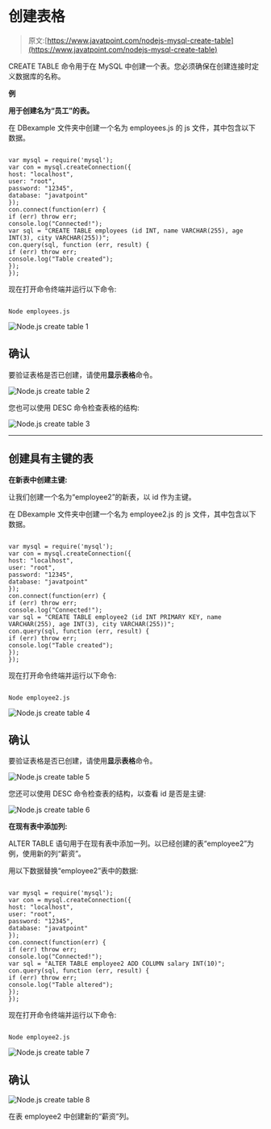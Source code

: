 # 创建表格

> 原文:[https://www.javatpoint.com/nodejs-mysql-create-table](https://www.javatpoint.com/nodejs-mysql-create-table)

CREATE TABLE 命令用于在 MySQL 中创建一个表。您必须确保在创建连接时定义数据库的名称。

**例**

**用于创建名为“员工”的表。**

在 DBexample 文件夹中创建一个名为 employees.js 的 js 文件，其中包含以下数据。

```

var mysql = require('mysql');
var con = mysql.createConnection({
host: "localhost",
user: "root",
password: "12345",
database: "javatpoint"
});
con.connect(function(err) {
if (err) throw err;
console.log("Connected!");
var sql = "CREATE TABLE employees (id INT, name VARCHAR(255), age INT(3), city VARCHAR(255))";
con.query(sql, function (err, result) {
if (err) throw err;
console.log("Table created");
});
});

```

现在打开命令终端并运行以下命令:

```

Node employees.js

```

![Node.js create table 1](../Images/9da59be9b463be8b4329eaf75407d7d1.png)

## 确认

要验证表格是否已创建，请使用**显示表格**命令。

![Node.js create table 2](../Images/2029422ea3b87f866f63e0be6bffffa2.png)

您也可以使用 DESC 命令检查表格的结构:

![Node.js create table 3](../Images/929b6af3c0c7c25ff8971bfafd0fda7e.png)

* * *

## 创建具有主键的表

**在新表中创建主键:**

让我们创建一个名为“employee2”的新表，以 id 作为主键。

在 DBexample 文件夹中创建一个名为 employee2.js 的 js 文件，其中包含以下数据。

```

var mysql = require('mysql');
var con = mysql.createConnection({
host: "localhost",
user: "root",
password: "12345",
database: "javatpoint"
});
con.connect(function(err) {
if (err) throw err;
console.log("Connected!");
var sql = "CREATE TABLE employee2 (id INT PRIMARY KEY, name VARCHAR(255), age INT(3), city VARCHAR(255))";
con.query(sql, function (err, result) {
if (err) throw err;
console.log("Table created");
});
});

```

现在打开命令终端并运行以下命令:

```

Node employee2.js

```

![Node.js create table 4](../Images/f7b0b5ab1fcda5c50c1267252906c866.png)

## 确认

要验证表格是否已创建，请使用**显示表格**命令。

![Node.js create table 5](../Images/8de8b4f4c0b4f3ea04c43822c92c7c0b.png)

您还可以使用 DESC 命令检查表的结构，以查看 id 是否是主键:

![Node.js create table 6](../Images/9ee43f437b15a3210852406353fd8a19.png)

**在现有表中添加列:**

ALTER TABLE 语句用于在现有表中添加一列。以已经创建的表“employee2”为例，使用新的列“薪资”。

用以下数据替换“employee2”表中的数据:

```

var mysql = require('mysql');
var con = mysql.createConnection({
host: "localhost",
user: "root",
password: "12345",
database: "javatpoint"
});
con.connect(function(err) {
if (err) throw err;
console.log("Connected!");
var sql = "ALTER TABLE employee2 ADD COLUMN salary INT(10)";
con.query(sql, function (err, result) {
if (err) throw err;
console.log("Table altered");
});
});

```

现在打开命令终端并运行以下命令:

```

Node employee2.js

```

![Node.js create table 7](../Images/1cf5af13169e9dc7bbc307f981ec6543.png)

## 确认

![Node.js create table 8](../Images/02a77e0e507c829d703c1d3d8ebb3224.png)

在表 employee2 中创建新的“薪资”列。